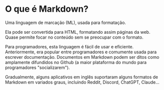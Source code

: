 # O que é Markdown?

Uma linguagem de marcação (ML), usada para formatação.

Ela pode ser convertida para HTML, formatando assim páginas da web. Quase permite focar no conteúdo sem se preocupar com o formato.

Para programadores, esta linguagem é fácil de usar e eficiente. Anteriormente, era popular entre programadores e comumente usada para escrever documentação. Documentos em Markdown podem ser ditos como amplamente difundidos no Github (a maior plataforma do mundo para programadores "socializarem").

Gradualmente, alguns aplicativos em inglês suportaram alguns formatos de Markdown em variados graus, incluindo Reddit, Discord, ChatGPT, Claude...
